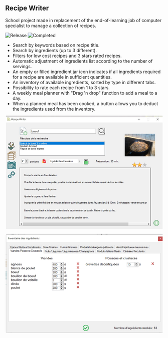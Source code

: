 ## Recipe Writer
School project made in replacement of the end-of-learning job of computer specialist to manage a collection of recipes.

![Release](https://img.shields.io/badge/release-stable-blue)
![Completed](https://img.shields.io/badge/completed-2025-darkgreen)


- Search by keywords based on recipe title.
- Search by ingredients (up to 3 different).
- Filters for low cost recipes and 3 stars rated recipes.
- Automatic adjustment of ingredients list according to the number of servings.
- An empty or filled ingredient jar icon indicates if all ingredients required for a recipe are available in sufficient quantities.
- An inventory of available ingredients, sorted by type in different tabs.
- Possibility to rate each recipe from 1 to 3 stars.
- A weekly meal planner with "Drag 'n drop" function to add a meal to a day.
- When a planned meal has been cooked, a button allows you to deduct the ingredients used from the inventory.

<p align="center">
<img src="https://raw.githubusercontent.com/laurentbarraud/Recipe-Writer/refs/heads/master/recipe-writer-screenshot.jpg" width="500" alt="screenshot of the main form of Recipe Writer app">
</p>
<p align="center">
<img src="https://raw.githubusercontent.com/laurentbarraud/Recipe-Writer/refs/heads/master/recipe-writer-inventory-screenshot.jpg" width="500" alt="screenshot of the inventory in Recipe Writer app">
</p>

